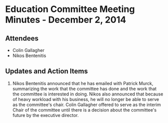 # Education Committee Meeting Minutes - December 2, 2014

## Attendees

- Colin Gallagher
- Nikos Bentenitis

## Updates and Action Items

1. Nikos Bentenitis announced that he has emailed with Patrick Murck, summarizing the work that the committee has done and the work that the committee is interested in doing. Nikos also announced that because of heavy workload with his business, he will no longer be able to serve as the committee's chair. Colin Gallagher offered to serve as the interim Chair of the committee until there is a decision about the committee's future by the executive director.